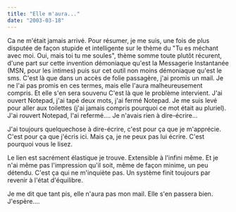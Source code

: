 ```yaml
---
title: "Elle m'aura..."
date: "2003-03-18"
---
```


Ca ne m'était jamais arrivé. Pour résumer, je me suis, une fois de plus disputée de façon stupide et intelligente sur le thème du "Tu es méchant avec moi. Oui, mais toi tu me soules", thème somme toute plutôt récurent, d'une part sur cette invention démoniaque qu'est la Messagerie Instantanée (MSN, pour les intimes) puis sur cet outil non moins démoniaque qu'est le sms. C'est là que dans un accès de folie passagère, j'ai promis un mail. Je ne l'ai pas promis en ces termes, mais elle l'aura malheureusement compris. Et elle s'en sera souvenu C'est là que le problème intervient. J'ai ouvert Notepad, j'ai tapé deux mots, j'ai fermé Notepad. Je me suis levé pour aller aux toilettes (j'ai jamais compris pourquoi ce mot était au pluriel). J'ai rouvert Notepad, l'ai refermé.... Je n'avais rien à dire-écrire...

J'ai toujours quelquechose à dire-écrire, c'est pour ça que je m'apprécie. C'est pour ça que j'écris ici. Mais ça, je ne peux pas lui écrire. C'est pourquoi vous le lisez.

Le lien est sacrément élastique je trouve. Extensible à l'infini même. Et je n'ai même pas l'impression qu'il soit, même de façon minime, un peu détendu. C'est ça qui ne m'inquiète pas. Un système finit toujours par revenir à l'état d'équilibre.

Je me dit que tant pis, elle n'aura pas mon mail. Elle s'en passera bien. J'espère....
